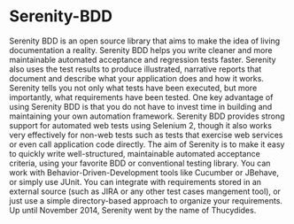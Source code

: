 # Serenity-BDD
Serenity BDD is an open source library that aims to make the idea of living documentation a reality.  Serenity BDD helps you write cleaner and more maintainable automated acceptance and regression tests faster. Serenity also uses the test results to produce illustrated, narrative reports that document and describe what your application does and how it works. Serenity tells you not only what tests have been executed, but more importantly, what requirements have been tested.  One key advantage of using Serenity BDD is that you do not have to invest time in building and maintaining your own automation framework.  Serenity BDD provides strong support for automated web tests using Selenium 2, though it also works very effectively for non-web tests such as tests that exercise web services or even call application code directly.  The aim of Serenity is to make it easy to quickly write well-structured, maintainable automated acceptance criteria, using your favorite BDD or conventional testing library. You can work with Behavior-Driven-Development tools like Cucumber or JBehave, or simply use JUnit. You can integrate with requirements stored in an external source (such as JIRA or any other test cases mangement tool), or just use a simple directory-based approach to organize your requirements.  Up until November 2014, Serenity went by the name of Thucydides.
